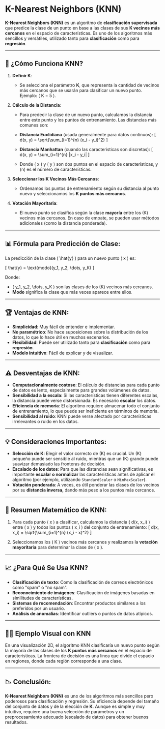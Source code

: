 # **K-Nearest Neighbors (KNN)**

**K-Nearest Neighbors (KNN)** es un algoritmo de **clasificación supervisada** que predice la clase de un punto en base a las clases de sus **K vecinos más cercanos** en el espacio de características. Es uno de los algoritmos más sencillos y versátiles, utilizado tanto para **clasificación** como para **regresión**.

---

## 🔑 **¿Cómo Funciona KNN?**

1. **Definir K**: 
   - Se selecciona el parámetro **K**, que representa la cantidad de vecinos más cercanos que se usarán para clasificar un nuevo punto. Ejemplo: \( K = 5 \).

2. **Cálculo de la Distancia**: 
   - Para predecir la clase de un nuevo punto, calculamos la distancia entre este punto y los puntos de entrenamiento. Las distancias más comunes son:
   
   - **Distancia Euclidiana** (usada generalmente para datos continuos):
     \[
     d(x, y) = \sqrt{\sum_{i=1}^{n} (x_i - y_i)^2}
     \]
   - **Distancia Manhattan** (cuando las características son discretas):
     \[
     d(x, y) = \sum_{i=1}^{n} |x_i - y_i|
     \]
   
   - Donde \( x \) y \( y \) son dos puntos en el espacio de características, y \(n\) es el número de características.

3. **Seleccionar los K Vecinos Más Cercanos**: 
   - Ordenamos los puntos de entrenamiento según su distancia al punto nuevo y seleccionamos los **K puntos más cercanos**.

4. **Votación Mayoritaria**: 
   - El nuevo punto se clasifica según la clase **mayoría** entre los \(K\) vecinos más cercanos. En caso de empate, se pueden usar métodos adicionales (como la distancia ponderada).

---

## 📊 **Fórmula para Predicción de Clase:**

La predicción de la clase \( \hat{y} \) para un nuevo punto \( x \) es:

\[
\hat{y} = \text{modo}(y_1, y_2, \dots, y_K)
\]

Donde:
- \( y_1, y_2, \dots, y_K \) son las clases de los \(K\) vecinos más cercanos.
- **Modo** significa la clase que más veces aparece entre ellos.

---

## 🏆 **Ventajas de KNN**:
- **Simplicidad**: Muy fácil de entender e implementar.
- **No paramétrico**: No hace suposiciones sobre la distribución de los datos, lo que lo hace útil en muchos escenarios.
- **Flexibilidad**: Puede ser utilizado tanto para **clasificación** como para **regresión**.
- **Modelo intuitivo**: Fácil de explicar y de visualizar.

---

## ⚠️ **Desventajas de KNN**:
- **Computacionalmente costoso**: El cálculo de distancias para cada punto de datos es lento, especialmente para grandes volúmenes de datos.
- **Sensibilidad a la escala**: Si las características tienen diferentes escalas, la distancia puede verse distorsionada. Es necesario **escalar** los datos.
- **Eficiencia de memoria**: El algoritmo requiere almacenar todo el conjunto de entrenamiento, lo que puede ser ineficiente en términos de memoria.
- **Sensibilidad al ruido**: KNN puede verse afectado por características irrelevantes o ruido en los datos.

---

## 💡 **Consideraciones Importantes**:
- **Selección de K**: Elegir el valor correcto de \(K\) es crucial. Un \(K\) pequeño puede ser sensible al ruido, mientras que un \(K\) grande puede suavizar demasiado las fronteras de decisión.
- **Escalado de los datos**: Para que las distancias sean significativas, es importante **escalar o normalizar** las características antes de aplicar el algoritmo (por ejemplo, utilizando `StandardScaler` o `MinMaxScaler`).
- **Votación ponderada**: A veces, es útil ponderar las clases de los vecinos por su **distancia inversa**, dando más peso a los puntos más cercanos.

---

## 📏 **Resumen Matemático de KNN**:

1. Para cada punto \( x \) a clasificar, calculamos la distancia \( d(x, x_i) \) entre \( x \) y todos los puntos \( x_i \) del conjunto de entrenamiento:
   \[
   d(x, x_i) = \sqrt{\sum_{i=1}^{n} (x_i - x)^2}
   \]

2. Seleccionamos los \( K \) vecinos más cercanos y realizamos la **votación mayoritaria** para determinar la clase de \( x \).

---

## 📈 **¿Para Qué Se Usa KNN?**

- **Clasificación de texto**: Como la clasificación de correos electrónicos como "spam" o "no spam".
- **Reconocimiento de imágenes**: Clasificación de imágenes basadas en similitudes de características.
- **Sistemas de recomendación**: Encontrar productos similares a los preferidos por un usuario.
- **Análisis de anomalías**: Identificar outliers o puntos de datos atípicos.

---

## 🧑‍💻 **Ejemplo Visual con KNN**

En una visualización 2D, el algoritmo KNN clasificaría un nuevo punto según la mayoría de las clases de los **K puntos más cercanos** en el espacio de características. La frontera de decisión es una línea que divide el espacio en regiones, donde cada región corresponde a una clase.

---

## 📉 **Conclusión**:

**K-Nearest Neighbors (KNN)** es uno de los algoritmos más sencillos pero poderosos para clasificación y regresión. Su eficiencia depende del tamaño del conjunto de datos y de la elección de **K**. Aunque es simple y muy intuitivo, requiere una buena selección de parámetros y un preprocesamiento adecuado (escalado de datos) para obtener buenos resultados.
